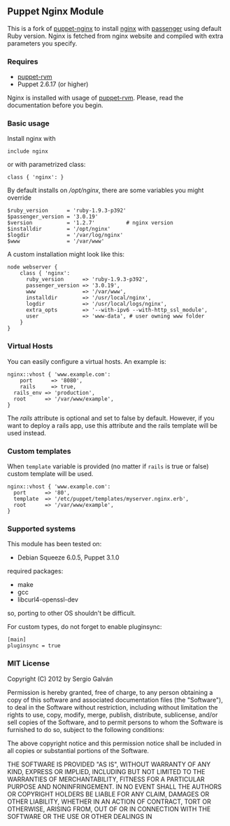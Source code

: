 ## Puppet Nginx Module

This is a fork of [puppet-nginx](https://bitbucket.org/sgmac/puppet-nginx) to install [nginx](http://nginx.org/) with [passenger](https://www.phusionpassenger.com/) using default Ruby version. Nginx is fetched from nginx website and compiled with extra parameters you specify. 

### Requires

  - [puppet-rvm](https://github.com/blt04/puppet-rvm)
  - Puppet 2.6.17 (or higher)

Nginx is installed with usage of [puppet-rvm](https://github.com/blt04/puppet-rvm). Please, read the documentation before you begin. 

### Basic usage

Install nginx with

```
include nginx
```

or with parametrized class:

```
class { 'nginx': }
```

By default installs on _/opt/nginx_, there are some variables you might override

```
$ruby_version      = 'ruby-1.9.3-p392'
$passenger_version = '3.0.19'
$version           = '1.2.7'          # nginx version
$installdir	       = '/opt/nginx'
$logdir	           = '/var/log/nginx'
$www               = '/var/www'
```
A custom installation might look like this:

``` 
node webserver { 
    class { 'nginx':
      ruby_version      => 'ruby-1.9.3-p392',
      passenger_version => '3.0.19',
      www               => '/var/www',
      installdir        => '/usr/local/nginx',
   	  logdir            => '/usr/local/logs/nginx',
      extra_opts        => '--with-ipv6 --with-http_ssl_module',
      user              => 'www-data', # user owning www folder
    }
}
```

### Virtual Hosts

You can easily configure a virtual hosts. An example is:

```
nginx::vhost { 'www.example.com':
	port      => '8080',
	rails     => true,
  rails_env => 'production',
  root      => '/var/www/example',
}
```
The _rails_ attribute is optional and set to false by default. However, if you want to deploy a rails app, use this attribute and the rails template will be used instead.

### Custom templates

When `template` variable is provided (no matter if `rails` is true or false) custom template will be used.

```
nginx::vhost { 'www.example.com':
  port      => '80',
  template  => '/etc/puppet/templates/myserver.nginx.erb',
  root      => '/var/www/example',
}
```


### Supported systems

This module has been tested on:

  - Debian Squeeze 6.0.5, Puppet 3.1.0

required packages:
  
  - make
  - gcc
  - libcurl4-openssl-dev 

so, porting to other OS shouldn't be difficult.

For custom types, do not forget to enable pluginsync:

```
[main]
pluginsync = true

```



### MIT License 

Copyright (C) 2012 by Sergio Galván

Permission is hereby granted, free of charge, to any person obtaining a copy
of this software and associated documentation files (the "Software"), to deal
in the Software without restriction, including without limitation the rights
to use, copy, modify, merge, publish, distribute, sublicense, and/or sell
copies of the Software, and to permit persons to whom the Software is
furnished to do so, subject to the following conditions:

The above copyright notice and this permission notice shall be included in
all copies or substantial portions of the Software.

THE SOFTWARE IS PROVIDED "AS IS", WITHOUT WARRANTY OF ANY KIND, EXPRESS OR
IMPLIED, INCLUDING BUT NOT LIMITED TO THE WARRANTIES OF MERCHANTABILITY,
FITNESS FOR A PARTICULAR PURPOSE AND NONINFRINGEMENT. IN NO EVENT SHALL THE
AUTHORS OR COPYRIGHT HOLDERS BE LIABLE FOR ANY CLAIM, DAMAGES OR OTHER
LIABILITY, WHETHER IN AN ACTION OF CONTRACT, TORT OR OTHERWISE, ARISING FROM,
OUT OF OR IN CONNECTION WITH THE SOFTWARE OR THE USE OR OTHER DEALINGS IN
